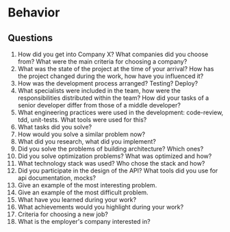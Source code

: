 # Behavior

## Questions
1. How did you get into Company X? What companies did you choose from? What were the main criteria for choosing a company?
2. What was the state of the project at the time of your arrival? How has the project changed during the work, how have you influenced it?
3. How was the development process arranged?   Testing? Deploy?
4. What specialists were included in the team, how were the responsibilities distributed within the team?   How did your tasks of a senior developer differ from those of a middle developer?
5. What engineering practices were used in the development: code-review, tdd, unit-tests. What tools were used for this?
6. What tasks did you solve?
7. How would you solve a similar problem now?
8. What did you research, what did you implement?
9. Did you solve the problems of building architecture? Which ones?
10. Did you solve optimization problems? What was optimized and how?
11. What technology stack was used? Who chose the stack and how?
12. Did you participate in the design of the API? What tools did you use for api documentation, mocks?
13. Give an example of the most interesting problem.
14. Give an example of the most difficult problem.
15. What have you learned during your work?
16. What achievements would you highlight during your work?
17. Criteria for choosing a new job?
18. What is the employer's company interested in?
